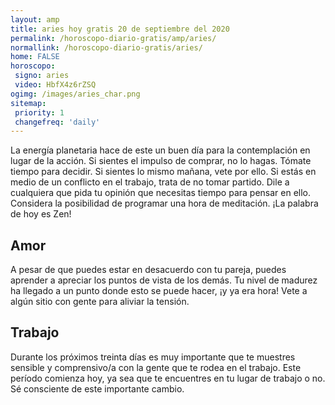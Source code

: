 ```yaml
---
layout: amp
title: aries hoy gratis 20 de septiembre del 2020 
permalink: /horoscopo-diario-gratis/amp/aries/
normallink: /horoscopo-diario-gratis/aries/
home: FALSE
horoscopo:
 signo: aries
 video: HbfX4z6rZSQ
ogimg: /images/aries_char.png
sitemap:
 priority: 1
 changefreq: 'daily'
---
```



La energía planetaria hace de este un buen día para la contemplación en lugar de la acción. Si sientes el impulso de comprar, no lo hagas. Tómate tiempo para decidir. Si sientes lo mismo mañana, vete por ello. Si estás en medio de un conflicto en el trabajo, trata de no tomar partido. Dile a cualquiera que pida tu opinión que necesitas tiempo para pensar en ello. Considera la posibilidad de programar una hora de meditación. ¡La palabra de hoy es Zen!

## Amor

A pesar de que puedes estar en desacuerdo con tu pareja, puedes aprender a apreciar los puntos de vista de los demás. Tu nivel de madurez ha llegado a un punto donde esto se puede hacer, ¡y ya era hora! Vete a algún sitio con gente para aliviar la tensión.

## Trabajo

Durante los próximos treinta días es muy importante que te muestres sensible y comprensivo/a con la gente que te rodea en el trabajo. Este período comienza hoy, ya sea que te encuentres en tu lugar de trabajo o no. Sé consciente de este importante cambio.